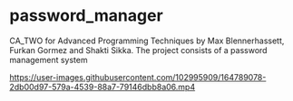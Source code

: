 # password_manager
CA_TWO for Advanced Programming Techniques by Max Blennerhassett, Furkan Gormez and Shakti Sikka. The project consists of a password management system


https://user-images.githubusercontent.com/102995909/164789078-2db00d97-579a-4539-88a7-79146dbb8a06.mp4


